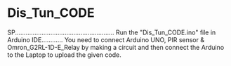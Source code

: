 # Dis_Tun_CODE
SP........................................................
Run the "Dis_Tun_CODE.ino" file in Arduino IDE............
You need to connect Arduino UNO, PIR sensor & Omron_G2RL-1D-E_Relay by making a circuit and then connect the Arduino to the Laptop to upload the given code.
